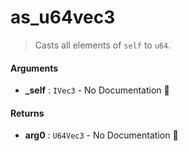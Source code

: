 # as\_u64vec3

>  Casts all elements of `self` to `u64`.

#### Arguments

- **\_self** : `IVec3` \- No Documentation 🚧

#### Returns

- **arg0** : `U64Vec3` \- No Documentation 🚧